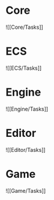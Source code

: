 # Core
![[Core/Tasks]]
  
# ECS
![[ECS/Tasks]]

# Engine
![[Engine/Tasks]]

# Editor
![[Editor/Tasks]]

# Game
![[Game/Tasks]]
